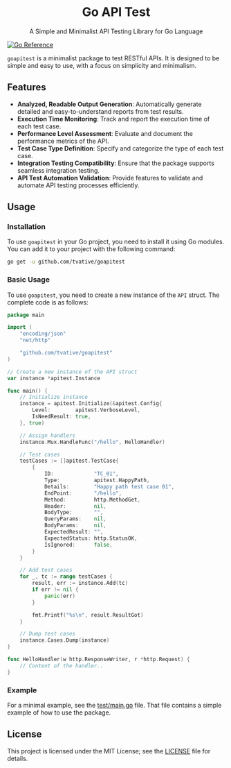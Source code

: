 <div align="center">
  <h1>Go API Test</h1>
  <p>A Simple and Minimalist API Testing Library for Go Language</p>
</div>

[![Go Reference](https://pkg.go.dev/badge/golang.org/x/example.svg)](https://pkg.go.dev/github.com/tvative/goapitest)

`goapitest` is a minimalist package to test RESTful APIs. It is designed to be simple and easy to use, with a focus on
simplicity and minimalism.

## Features

- **Analyzed, Readable Output Generation**: Automatically generate detailed and easy-to-understand reports from test
  results.
- **Execution Time Monitoring**: Track and report the execution time of each test case.
- **Performance Level Assessment**: Evaluate and document the performance metrics of the API.
- **Test Case Type Definition**: Specify and categorize the type of each test case.
- **Integration Testing Compatibility**: Ensure that the package supports seamless integration testing.
- **API Test Automation Validation**: Provide features to validate and automate API testing processes efficiently.

## Usage

### Installation

To use `goapitest` in your Go project, you need to install it using Go modules. You can add it to your project with the
following command:

```bash
go get -u github.com/tvative/goapitest
```

### Basic Usage

To use `goapitest`, you need to create a new instance of the `API` struct. The complete code is as follows:

```go
package main

import (
	"encoding/json"
	"net/http"

	"github.com/tvative/goapitest"
)

// Create a new instance of the API struct
var instance *apitest.Instance

func main() {
	// Initialize instance
	instance = apitest.Initialize(&apitest.Config{
		Level:        apitest.VerboseLevel,
		IsNeedResult: true,
	}, true)

	// Assign handlers
	instance.Mux.HandleFunc("/hello", HelloHandler)

	// Test cases
	testCases := []apitest.TestCase{
		{
			ID:             "TC_01",
			Type:           apitest.HappyPath,
			Details:        "Happy path test case 01",
			EndPoint:       "/hello",
			Method:         http.MethodGet,
			Header:         nil,
			BodyType:       "",
			QueryParams:    nil,
			BodyParams:     nil,
			ExpectedResult: "",
			ExpectedStatus: http.StatusOK,
			IsIgnored:      false,
		}
	}

	// Add test cases
	for _, tc := range testCases {
		result, err := instance.Add(tc)
		if err != nil {
			panic(err)
		}

        fmt.Printf("%s\n", result.ResultGot)
	}

	// Dump test cases
	instance.Cases.Dump(instance)
}

func HelloHandler(w http.ResponseWriter, r *http.Request) {
	// Content of the handler..
}
```

### Example

For a minimal example, see the [test/main.go](test/main.go) file. That file contains a simple example of how to use the
package.

## License

This project is licensed under the MIT License; see the [LICENSE](LICENSE) file for details.
